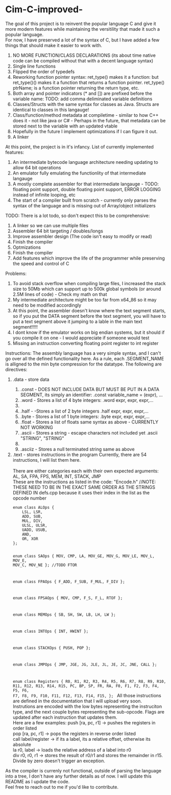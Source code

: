 # Cim-C-improved-
The goal of this project is to reinvent the popular language C and give it more modern features while maintaining the versitility that made it such a popular language.
<br>
For now, I have preserved a lot of the syntax of C, but I have added a few things that should make it easier to work with. <br>
<ol>
<li>NO MORE FUNCTION/CLASS DECLARATIONS (its about time native code can be compiled without that with a decent language syntax)</li>
<li>Single line functions</li>
<li>Flipped the order of typedefs</li>
<li>Reworking function pointer syntax: ret_type() makes it a function: but ret_type()() makes it a function that
  returns a function pointer. ret_type() ptrName; is a function pointer returning the return type, etc.</li>
<li>Both array and pointer indicators (* and []) are prefixed before the variable name: TODO: add comma deliminated variable definitions</li>
<li>Classes/Structs with the same syntax for classes as Java. Structs are identical to classes in this langauge!</li>
<li>Class/function/method metadata at compiletime - similar to how C++ does it - not like java or C# - Perhaps in the future, that metadata can be stored next to the variable with an updated vtable</li>
<li>Hopefully in the future I implement optimizations if I can figure it out.</li>
<li>A linker</li>
</ol>

At this point, the project is in it's infancy. List of currently implemented features:
<ol>
<li>An intermediate bytecode language architecture needing updating to allow 64 bit operations</li>
<li>An emulator fully emulating the functionlity of that intermediate langauge</li>
<li>A mostly complete assembler for that intermediate langauge - TODO: floating point support, double floating point support, ERROR LOGGING instead of infinite looping, etc</li>
<li>The start of a compiler built from scratch - currently only parses the syntax of the language and is missing out of Array/object initializers</li>
</ol>

TODO: There is a lot todo, so don't expect this to be comprehensive:
<ol>
<li>A linker so we can use multiple files</li>
<li>Assembler 64 bit targeting / doubles/longs</li>
<li>Improve assembler design (The code isn't easy to modify or read)</li>
<li>Finish the compiler</li>
<li>Optmizations</li>
<li>Finish the compiler</li>
<li>Add features which improve the life of the programmer while preserving the speed and control of C</li>
</ol>

Problems:
<ol>
<li>To avoid stack overflow when compiling large files, I increased the stack size to 50Mb which can support up to 500k global symbols (or around 2.5M lines of code) - Check my math on that</li>
<li>My intermediate architecture might be too far from x64_86 so it may need to be modified accordingly</li>
<li>At this point, the assembler doesn't know where the text segment starts, so if you put the DATA segment before the text segment, you will have to put a text segment above it jumping to a lable in the main text segment!!!!!</li>
<li>I dont know if the emulator works on big endian systems, but it should if you compile it on one - I would appreciate if someone would test</li>
<li>Missing an instruction converting floating point register to int register</li>
</ol>

Instructions:
The assembly language has a very simple syntax, and I can't go over all the defined functionality here. As a rule, each .SEGMENT_NAME is alligned to the min byte compression for the datatype.
The following are directives:
<ol>
<li>.data - store data</li>
  <ol>
  <li>.const - DOES NOT INCLUDE DATA BUT MUST BE PUT IN A DATA SEGMENT, its simply an identifier: .const variable_name = (expr), ...</li>
  <li>.word - Stores a list of 4 byte integers: .word expr, expr, expr,...<li>
  <li>.half - -Stores a list of 2 byte integers .half expr, expr, expr,...</li>
  <li>.byte - Stores a list of 1 byte integers: .byte expr, expr, expr,...</li>
  <li>.float - Stores a list of floats same syntax as above - CURRENTLY NOT WORKING</li>
  <li>.ascii - Stores a string - escape characters not included yet .ascii "STRING", "STRING" <li>
  <li>.asciiz - Stores a null terminated string same as above</li>
  </ol>
<li>.text - stores instructions in the program Currently, there are 54 instructions, I will list them here.</li>
<br> There are either categories each with their own expected arguments: AL, SA, FPA, FPS, MEM, INT, STACK, JMP
<br>
These are the instructions as listed in the code: "Encode.h"
//NOTE: THESE NEED TO BE IN THE EXACT SAME ORDER AS THE STRINGS DEFINED IN defs.cpp because it uses their index in the list as the opcode number <br>
<code>
enum class ALOps {
	LSL, LSR,
	ADD, SUB, 
	MUL, DIV,
	ULSL, ULSR,
	UADD, USUB,
	AND, 
	OR, XOR
};

enum class SAOps {
	MOV, CMP, 
    LA, MOV_GE, 
    MOV_G, MOV_LE, 
    MOV_L, MOV_E, 
    MOV_C, MOV_NE
}; //TODO FTOR

enum class FPAOps {
    F_ADD, F_SUB,
    F_MUL, F_DIV
};

enum class FPSAOps {
    MOV, CMP,
    F_S, F_L,
    RTOF
};

enum class MEMOps {
    SB, SH,
    SW, LB,
    LH, LW
};

enum class INTOps {
    INT, HWINT
};

enum class STACKOps {
    PUSH, POP
};

enum class JMPOps {
    JMP, JGE, 
	JG, JLE, 
	JL, JE,
	JC, JNE,
	CALL
};

enum class Registers {
    R0, R1, R2, R3,
    R4, R5, R6, R7,
    R8, R9, R10, R11,
    R12, R13, R14, R15,
    PC, BP, SP, FR, RA, 
    F0, F1, F2, F3, 
    F4, F5, F6, F7, 
    F8, F9, F10, F11, 
    F12, F13, F14, F15, 
};
</code>
All those instructions are defined in the documentation that I will upload very soon.
<br> 
Instrutions are encoded with the low bytes representing the instruciton type, and the next couple bytes representing the sub-opcode. Flags are updated after each instruction that updates them.
<br>
Here are a few examples:
push [ra, pc, r1] -> pushes the registers in order listed <br>
pop [ra, pc, r1] -> pops the registers in reverse order listed <br>
call label/register -> if its a label, its a relative offset, otherwise its absolute <br>
la r0, label -> loads the relative address of a label into r0 <br>
div r0, r0, r1 -> stores the result of r0/r1 and stores the remainder in r15. Divide by zero doesn't trigger an exception.
</ol>

As the compiler is currenly not functional, outside of parsing the language into a tree, I don't have any further details as of now. I will update this README as I update the code. <br>
Feel free to reach out to me if you'd like to contribute.
